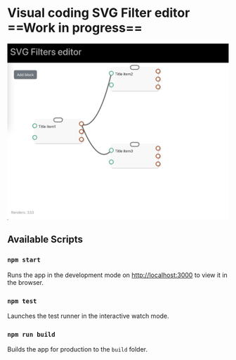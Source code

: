 # Visual coding SVG Filter editor ==Work in progress==


![preview](./screenshot.png)

## Available Scripts

### `npm start`

Runs the app in the development mode on [http://localhost:3000](http://localhost:3000) to view it in the browser.

### `npm test`

Launches the test runner in the interactive watch mode.

### `npm run build`

Builds the app for production to the `build` folder.
